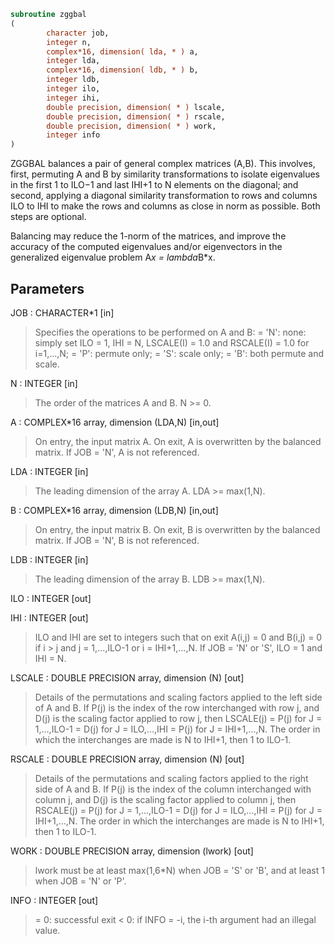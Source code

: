 ```fortran
subroutine zggbal
(
        character job,
        integer n,
        complex*16, dimension( lda, * ) a,
        integer lda,
        complex*16, dimension( ldb, * ) b,
        integer ldb,
        integer ilo,
        integer ihi,
        double precision, dimension( * ) lscale,
        double precision, dimension( * ) rscale,
        double precision, dimension( * ) work,
        integer info
)
```

ZGGBAL balances a pair of general complex matrices (A,B).  This
involves, first, permuting A and B by similarity transformations to
isolate eigenvalues in the first 1 to ILO$-$1 and last IHI+1 to N
elements on the diagonal; and second, applying a diagonal similarity
transformation to rows and columns ILO to IHI to make the rows
and columns as close in norm as possible. Both steps are optional.

Balancing may reduce the 1-norm of the matrices, and improve the
accuracy of the computed eigenvalues and/or eigenvectors in the
generalized eigenvalue problem A*x = lambda*B*x.

## Parameters
JOB : CHARACTER*1 [in]
> Specifies the operations to be performed on A and B:
> = 'N':  none:  simply set ILO = 1, IHI = N, LSCALE(I) = 1.0
> and RSCALE(I) = 1.0 for i=1,...,N;
> = 'P':  permute only;
> = 'S':  scale only;
> = 'B':  both permute and scale.

N : INTEGER [in]
> The order of the matrices A and B.  N >= 0.

A : COMPLEX*16 array, dimension (LDA,N) [in,out]
> On entry, the input matrix A.
> On exit, A is overwritten by the balanced matrix.
> If JOB = 'N', A is not referenced.

LDA : INTEGER [in]
> The leading dimension of the array A. LDA >= max(1,N).

B : COMPLEX*16 array, dimension (LDB,N) [in,out]
> On entry, the input matrix B.
> On exit, B is overwritten by the balanced matrix.
> If JOB = 'N', B is not referenced.

LDB : INTEGER [in]
> The leading dimension of the array B. LDB >= max(1,N).

ILO : INTEGER [out]

IHI : INTEGER [out]
> ILO and IHI are set to integers such that on exit
> A(i,j) = 0 and B(i,j) = 0 if i > j and
> j = 1,...,ILO-1 or i = IHI+1,...,N.
> If JOB = 'N' or 'S', ILO = 1 and IHI = N.

LSCALE : DOUBLE PRECISION array, dimension (N) [out]
> Details of the permutations and scaling factors applied
> to the left side of A and B.  If P(j) is the index of the
> row interchanged with row j, and D(j) is the scaling factor
> applied to row j, then
> LSCALE(j) = P(j)    for J = 1,...,ILO-1
> = D(j)    for J = ILO,...,IHI
> = P(j)    for J = IHI+1,...,N.
> The order in which the interchanges are made is N to IHI+1,
> then 1 to ILO-1.

RSCALE : DOUBLE PRECISION array, dimension (N) [out]
> Details of the permutations and scaling factors applied
> to the right side of A and B.  If P(j) is the index of the
> column interchanged with column j, and D(j) is the scaling
> factor applied to column j, then
> RSCALE(j) = P(j)    for J = 1,...,ILO-1
> = D(j)    for J = ILO,...,IHI
> = P(j)    for J = IHI+1,...,N.
> The order in which the interchanges are made is N to IHI+1,
> then 1 to ILO-1.

WORK : DOUBLE PRECISION array, dimension (lwork) [out]
> lwork must be at least max(1,6*N) when JOB = 'S' or 'B', and
> at least 1 when JOB = 'N' or 'P'.

INFO : INTEGER [out]
> = 0:  successful exit
> < 0:  if INFO = -i, the i-th argument had an illegal value.
